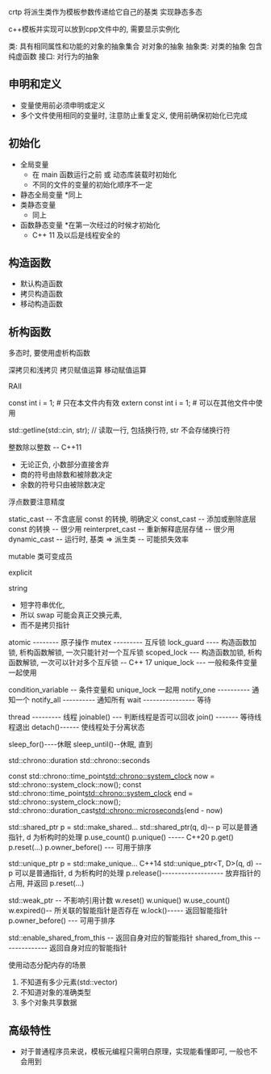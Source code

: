
crtp
将派生类作为模板参数传递给它自己的基类
实现静态多态

c++模板并实现可以放到cpp文件中的, 需要显示实例化


类: 具有相同属性和功能的对象的抽象集合
      对对象的抽象
抽象类: 对类的抽象
             包含纯虚函数
接口: 对行为的抽象

## 申明和定义
* 变量使用前必须申明或定义
* 多个文件使用相同的变量时, 注意防止重复定义, 使用前确保初始化已完成

## 初始化
* 全局变量
    * 在 main 函数运行之前 或 动态库装载时初始化
    * 不同的文件的变量的初始化顺序不一定
* 静态全局变量
    *同上
* 类静态变量
    * 同上
* 函数静态变量
    *在第一次经过的时候才初始化
    * C++ 11 及以后是线程安全的

## 构造函数
* 默认构造函数
* 拷贝构造函数
* 移动构造函数

## 析构函数
多态时, 要使用虚析构函数

深拷贝和浅拷贝
拷贝赋值运算
移动赋值运算

RAII

const int i = 1;        # 只在本文件内有效
extern const int i = 1; # 可以在其他文件中使用

std::getline(std::cin, str);  // 读取一行, 包括换行符, str 不会存储换行符

整数除以整数 -- C++11
* 无论正负, 小数部分直接舍弃
* 商的符号由除数和被除数决定
* 余数的符号只由被除数决定

浮点数要注意精度

static_cast      -- 不含底层 const 的转换, 明确定义
const_cast       -- 添加或删除底层 const 的转换 -- 很少用
reinterpret_cast -- 重新解释底层存储 -- 很少用
dynamic_cast     -- 运行时, 基类 => 派生类 -- 可能损失效率

mutable 类可变成员

explicit

string
* 短字符串优化,
* 所以 swap 可能会真正交换元素,
* 而不是拷贝指针

atomic -------- 原子操作
mutex --------- 互斥锁
lock_guard ---- 构造函数加锁, 析构函数解锁, 一次只能针对一个互斥锁
scoped_lock --- 构造函数加锁, 析构函数解锁, 一次可以针对多个互斥锁 -- C++ 17
unique_lock --- 一般和条件变量一起使用

condition_variable -- 条件变量和 unique_lock 一起用
notify_one ---------- 通知一个
notify_all ---------- 通知所有
wait ---------------- 等待

thread --------- 线程
  joinable() --- 判断线程是否可以回收
  join() ------- 等待线程退出
  detach()------ 使线程处于分离状态

sleep_for()----休眠
sleep_until()--休眠, 直到

std::chrono::duration<double>
std::chrono::seconds

const std::chrono::time_point<std::chrono::system_clock> now = std::chrono::system_clock::now();
const std::chrono::time_point<std::chrono::system_clock> end = std::chrono::system_clock::now();
   std::chrono::duration_cast<std::chrono::microseconds>(end - now)

std::shared_ptr<T> p = std::make_shared...
std::shared_ptr<T>(q, d)-- p 可以是普通指针, d 为析构时的处理
p.use_count()
p.unique() ----- C++20
p.get()
p.reset(...)
p.owner_before() --- 可用于排序

std::unique_ptr<T> p = std::make_unique... C++14
std::unique_ptr<T, D>(q, d) -- p 可以是普通指针, d 为析构时的处理
p.release()------------------- 放弃指针的占用, 并返回
p.reset(...)

std::weak_ptr -- 不影响引用计数
w.reset()
w.unique()
w.use_count()
w.expired()-- 所关联的智能指针是否存在
w.lock()----- 返回智能指针
p.owner_before() --- 可用于排序

std::enable_shared_from_this -- 返回自身对应的智能指针
shared_from_this -------------- 返回自身对应的智能指针

使用动态分配内存的场景
1. 不知道有多少元素(std::vector)
2. 不知道对象的准确类型
3. 多个对象共享数据

## 高级特性
* 对于普通程序员来说，模板元编程只需明白原理，实现能看懂即可, 一般也不会用到

